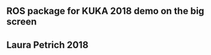 ROS package for KUKA 2018 demo on the big screen
------------------------------------------------------------------
Laura Petrich 2018
------------------------------------------------------------------
